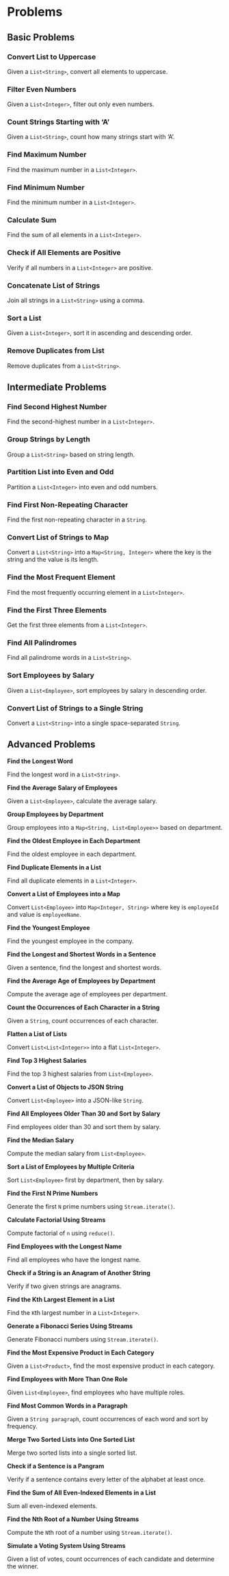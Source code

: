 # Problems

## **Basic Problems**

### **Convert List to Uppercase**&#x20;

Given a `List<String>`, convert all elements to uppercase.



### **Filter Even Numbers**

Given a `List<Integer>`, filter out only even numbers.



### **Count Strings Starting with ‘A’**&#x20;

Given a `List<String>`, count how many strings start with ‘A’.



### **Find Maximum Number**

Find the maximum number in a `List<Integer>`.



### **Find Minimum Number**

Find the minimum number in a `List<Integer>`.



### **Calculate Sum**

Find the sum of all elements in a `List<Integer>`.



### **Check if All Elements are Positive**

Verify if all numbers in a `List<Integer>` are positive.



### **Concatenate List of Strings**

Join all strings in a `List<String>` using a comma.



### **Sort a List**

Given a `List<Integer>`, sort it in ascending and descending order.



### **Remove Duplicates from List**

Remove duplicates from a `List<String>`.



## **Intermediate Problems**

### **Find Second Highest Number**

Find the second-highest number in a `List<Integer>`.



### **Group Strings by Length**

Group a `List<String>` based on string length.



### **Partition List into Even and Odd**

Partition a `List<Integer>` into even and odd numbers.



### **Find First Non-Repeating Character**

Find the first non-repeating character in a `String`.



### **Convert List of Strings to Map**

Convert a `List<String>` into a `Map<String, Integer>` where the key is the string and the value is its length.



### **Find the Most Frequent Element**

Find the most frequently occurring element in a `List<Integer>`.



### **Find the First Three Elements**

Get the first three elements from a `List<Integer>`.



### **Find All Palindromes**

Find all palindrome words in a `List<String>`.



### **Sort Employees by Salary**

Given a `List<Employee>`, sort employees by salary in descending order.



### **Convert List of Strings to a Single String**

Convert a `List<String>` into a single space-separated `String`.



## **Advanced Problems**

**Find the Longest Word**

Find the longest word in a `List<String>`.



**Find the Average Salary of Employees**

Given a `List<Employee>`, calculate the average salary.



**Group Employees by Department**

Group employees into a `Map<String, List<Employee>>` based on department.



**Find the Oldest Employee in Each Department**

Find the oldest employee in each department.



**Find Duplicate Elements in a List**

Find all duplicate elements in a `List<Integer>`.



**Convert a List of Employees into a Map**

Convert `List<Employee>` into `Map<Integer, String>` where key is `employeeId` and value is `employeeName`.



**Find the Youngest Employee**

Find the youngest employee in the company.



**Find the Longest and Shortest Words in a Sentence**

Given a sentence, find the longest and shortest words.



**Find the Average Age of Employees by Department**

Compute the average age of employees per department.



**Count the Occurrences of Each Character in a String**

Given a `String`, count occurrences of each character.



**Flatten a List of Lists**

Convert `List<List<Integer>>` into a flat `List<Integer>`.



**Find Top 3 Highest Salaries**

Find the top 3 highest salaries from `List<Employee>`.



**Convert a List of Objects to JSON String**

Convert `List<Employee>` into a JSON-like `String`.



**Find All Employees Older Than 30 and Sort by Salary**

Find employees older than 30 and sort them by salary.



**Find the Median Salary**

Compute the median salary from `List<Employee>`.



**Sort a List of Employees by Multiple Criteria**

Sort `List<Employee>` first by department, then by salary.



**Find the First N Prime Numbers**

Generate the first `N` prime numbers using `Stream.iterate()`.



**Calculate Factorial Using Streams**

Compute factorial of `n` using `reduce()`.



**Find Employees with the Longest Name**

Find all employees who have the longest name.



**Check if a String is an Anagram of Another String**

Verify if two given strings are anagrams.



**Find the Kth Largest Element in a List**

Find the `K`th largest number in a `List<Integer>`.



**Generate a Fibonacci Series Using Streams**

Generate Fibonacci numbers using `Stream.iterate()`.



**Find the Most Expensive Product in Each Category**

Given a `List<Product>`, find the most expensive product in each category.



**Find Employees with More Than One Role**

Given `List<Employee>`, find employees who have multiple roles.



**Find Most Common Words in a Paragraph**

Given a `String paragraph`, count occurrences of each word and sort by frequency.



**Merge Two Sorted Lists into One Sorted List**

Merge two sorted lists into a single sorted list.



**Check if a Sentence is a Pangram**

Verify if a sentence contains every letter of the alphabet at least once.



**Find the Sum of All Even-Indexed Elements in a List**

Sum all even-indexed elements.



**Find the Nth Root of a Number Using Streams**

Compute the `N`th root of a number using `Stream.iterate()`.



**Simulate a Voting System Using Streams**

Given a list of votes, count occurrences of each candidate and determine the winner.

